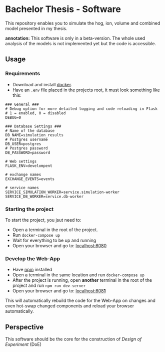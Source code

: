 # Bachelor Thesis - Software
This repository enables you to simulate the hog, ion, volume and combined model presented in my thesis.

**annotation:** This software is only in a beta-version. The whole used analysis of the models is not implemented yet
but the code is accessible.

## Usage

### Requirements
- Download and install [docker](https://hub.docker.com/search/?type=edition&offering=community).
- Have an `.env` file placed in the projects root, it must look something like this:
```
### General ###
# Debug option for more detailed logging and code reloading in Flask
# 1 = enabled, 0 = disabled
DEBUG=0

### Database Settings ###
# Name of the database
DB_NAME=simulation_results
# Postgres username
DB_USER=postgres
# Postgres password
DB_PASSWORD=password

# Web settings
FLASK_ENV=develompent

# exchange names
EXCHANGE_EVENTS=events

# service names
SERVICE_SIMULATION_WORKER=service.simulation-worker
SERVICE_DB_WORKER=service.db-worker

```

### Starting the project
To start the project, you jsut need to:
- Open a terminal in the root of the project.
- Run `docker-compose up`
- Wait for everything to be up and running
- Open your browser and go to: [localhost:8080](http://localhost:8080/)

### Develop the Web-App
- Have [npm](https://www.npmjs.com/get-npm) installed
- Open a terminal in the same location and run `docker-compose up`
- After the project is running, open **another** terminal in the root of the project and run `npm run dev-server`
- Open your browser and go to: [localhost:808**1**](http://localhost:8081/)

This will automatically rebuild the code for the Web-App on changes and even hot-swap changed components and reload your browser automatically.

## Perspective
This software should be the core for the construction of *Design of Experiment* (DoE)

